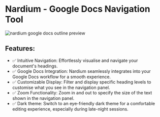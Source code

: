 # Nardium - Google Docs Navigation Tool

![nardium google docs outline preview](https://drive.google.com/uc?export=view&id=1aLPs3eu3T2yYLQ-BcD40vFiAZwv4v54Y)

## Features:

-   ✅ Intuitive Navigation: Effortlessly visualise and navigate your document's headings.
-   ✅ Google Docs Integration: Nardium seamlessly integrates into your Google Docs workflow for a smooth experience.
-   ✅ Customizable Display: Filter and display specific heading levels to customise what you see in the navigation panel.
-   ✅ Zoom Functionality: Zoom in and out to specify the size of the text shown in the navigation panel.
-   ✅ Dark theme: Switch to an eye-friendly dark theme for a comfortable editing experience, especially during late-night sessions.
